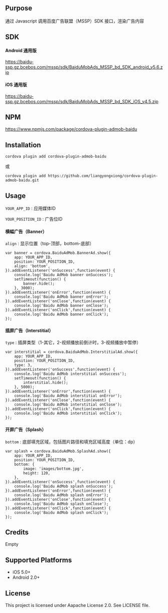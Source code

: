 ## Purpose
通过 Javascript 调用百度广告联盟（MSSP）SDK 接口，渲染广告内容

## SDK

#### Android 通用版

https://baidu-ssp.gz.bcebos.com/mssp/sdk/BaiduMobAds_MSSP_bd_SDK_android_v5.6.zip

#### iOS 通用版

https://baidu-ssp.gz.bcebos.com/mssp/sdk/BaiduMobAds_MSSP_bd_SDK_iOS_v4.5.zip

## NPM
https://www.npmjs.com/package/cordova-plugin-admob-baidu

## Installation

    cordova plugin add cordova-plugin-admob-baidu

或

    cordova plugin add https://github.com/liangyongxiong/cordova-plugin-admob-baidu.git

## Usage

`YOUR_APP_ID` : 应用媒体ID

`YOUR_POSITION_ID` : 广告位ID

#### 横幅广告（Banner）

`align` : 显示位置（top-顶部，bottom-底部）

    var banner = cordova.BaiduAdMob.BannerAd.show({
        app: YOUR_APP_ID,
        position: YOUR_POSITION_ID,
        align: 'bottom',
    }).addEventListener('onSuccess',function(event) {
        console.log('Baidu AdMob banner onSuccess');
        setTimeout(function() {
            banner.hide();
        }, 3000);
    }).addEventListener('onError',function(event) {
        console.log('Baidu AdMob banner onError');
    }).addEventListener('onClose',function(event) {
        console.log('Baidu AdMob banner onClose');
    }).addEventListener('onClick',function(event) {
        console.log('Baidu AdMob banner onClick');
    });

#### 插屏广告（Interstitial）

`type` : 插屏类型（1-其它，2-视频播放前倒计时，3-视频播放中暂停）

    var interstitial = cordova.BaiduAdMob.InterstitialAd.show({
        app: YOUR_APP_ID,
        position: YOUR_POSITION_ID,
        type: 3,
    }).addEventListener('onSuccess',function(event) {
        console.log('Baidu AdMob interstitial onSuccess');
        setTimeout(function() {
            interstitial.hide();
        }, 5000);
    }).addEventListener('onError',function(event) {
        console.log('Baidu AdMob interstitial onError');
    }).addEventListener('onClose',function(event) {
        console.log('Baidu AdMob interstitial onClose');
    }).addEventListener('onClick',function(event) {
        console.log('Baidu AdMob interstitial onClick');
    });

#### 开屏广告（Splash）

`bottom` : 底部填充区域，包括图片路径和填充区域高度（单位：dp）

    var splash = cordova.BaiduAdMob.SplashAd.show({
        app: YOUR_APP_ID,
        position: YOUR_POSITION_ID,
        bottom: {
            image: 'images/bottom.jpg',
            height: 120,
        },
    }).addEventListener('onSuccess',function(event) {
        console.log('Baidu AdMob splash onSuccess');
    }).addEventListener('onError',function(event) {
        console.log('Baidu AdMob splash onError');
    }).addEventListener('onClose',function(event) {
        console.log('Baidu AdMob splash onClose');
    }).addEventListener('onClick',function(event) {
        console.log('Baidu AdMob splash onClick');
    });

## Credits
Empty

## Supported Platforms
+ iOS 5.0+
+ Android 2.0+

## License
This project is licensed under Aapache License 2.0. See LICENSE file.

